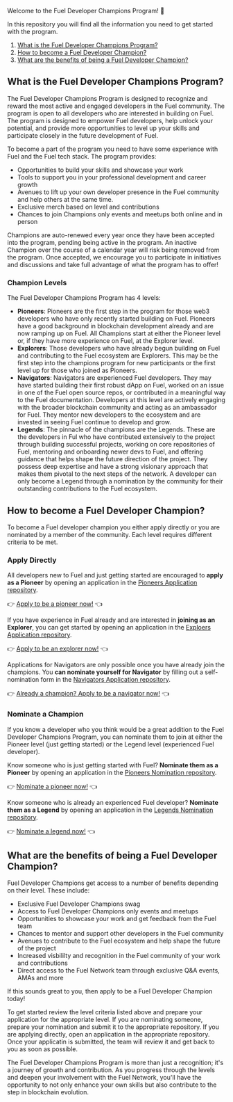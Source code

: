 Welcome to the Fuel Developer Champions Program! 🙌

In this repository you will find all the information you need to get started with the program.

1. [What is the Fuel Developer Champions Program?](#what-is-the-fuel-developer-champions-program)
2. [How to become a Fuel Developer Champion?](#how-to-become-a-fuel-developer-champion)
3. [What are the benefits of being a Fuel Developer Champion?](#what-are-the-benefits-of-being-a-fuel-developer-champion)

## What is the Fuel Developer Champions Program?

The Fuel Developer Champions Program is designed to recognize and reward the most active and engaged developers in the Fuel community. The program is open to all developers who are interested in building on Fuel. The program is designed to empower Fuel developers, help unlock your potential, and provide more opportunities to level up your skills and participate closely in the future development of Fuel.

To become a part of the program you need to have some experience with Fuel and the Fuel tech stack. The program provides:

* Opportunities to build your skills and showcase your work
* Tools to support you in your professional development and career growth
* Avenues to lift up your own developer presence in the Fuel community and help others at the same time.
* Exclusive merch based on level and contributions
* Chances to join Champions only events and meetups both online and in person

Champions are auto-renewed every year once they have been accepted into the program, pending being active in the program. An inactive Champion over the course of a calendar year will risk being removed from the program. Once accepted, we encourage you to participate in initiatives and discussions and take full advantage of what the program has to offer!

### Champion Levels

The Fuel Developer Champions Program has 4 levels:

* **Pioneers**: Pioneers are the first step in the program for those web3 developers who have only recently started building on Fuel. Pioneers have a good background in blockchain development already and are now ramping up on Fuel. All Champions start at either the Pioneer level or, if they have more experience on Fuel, at the Explorer level.
* **Explorers**: Those developers who have already begun building on Fuel and contributing to the Fuel ecosystem are Explorers. This may be the first step into the champions program for new participants or the first level up for those who joined as Pioneers. 
* **Navigators**: Navigators are experienced Fuel developers. They may have started building their first robust dApp on Fuel, worked on an issue in one of the Fuel open source repos, or contributed in a meaningful way to the Fuel documentation. Developers at this level are actively engaging with the broader blockchain community and acting as an ambassador for Fuel. They mentor new developers to the ecosystem and are invested in seeing Fuel continue to develop and grow.
* **Legends**: The pinnacle of the champions are the Legends. These are the developers in Ful who have contributed extensively to the project through building successful projects, working on core repositories of Fuel, mentoring and onboarding newer devs to Fuel, and offering guidance that helps shape the future direction of the project. They possess deep expertise and have a strong visionary approach that makes them pivotal to the next steps of the network. A developer can only become a Legend through a nomination by the community for their outstanding contributions to the Fuel ecosystem.

## How to become a Fuel Developer Champion?

To become a Fuel developer champion you either apply directly or you are nominated by a member of the community. Each level requires different criteria to be met.

### Apply Directly

All developers new to Fuel and just getting started are encouraged to **apply as a Pioneer** by opening an application in the [Pioneers Application repository](https://github.com/fuel-champions/pioneer-applications). 

👉 [Apply to be a pioneer now!](https://github.com/fuel-champions/pioneer-applications) 👈

If you have experience in Fuel already and are interested in **joining as an Explorer**, you can get started by opening an application in the [Exploers Application repository](https://github.com/fuel-champions/explorer-applications).

👉 [Apply to be an explorer now!](https://github.com/fuel-champions/explorer-applications) 👈

Applications for Navigators are only possible once you have already join the champions. You **can nominate yourself for Navigator** by filling out a self-nomination form in the [Navigators Application repository](https://github.com/fuel-champions/navigator-applications).

👉 [Already a champion? Apply to be a navigator now!](https://github.com/fuel-champions/navigator-applications) 👈

### Nominate a Champion

If you know a developer who you think would be a great addition to the Fuel Developer Champions Program, you can nominate them to join at either the Pioneer level (just getting started) or the Legend level (experienced Fuel developer).

Know someone who is just getting started with Fuel? **Nominate them as a Pioneer** by opening an application in the [Pioneers Nomination repository](https://github.com/fuel-champions/nominate-a-pioneer).

👉 [Nominate a pioneer now!](https://github.com/fuel-champions/nominate-a-pioneer) 👈

Know someone who is already an experienced Fuel developer? **Nominate them as a Legend** by opening an application in the [Legends Nomination repository](https://github.com/fuel-champions/nominate-a-legend).

👉 [Nominate a legend now!](https://github.com/fuel-champions/nominate-a-legend) 👈

## What are the benefits of being a Fuel Developer Champion?

Fuel Developer Champions get access to a number of benefits depending on their level. These include:

* Exclusive Fuel Developer Champions swag
* Access to Fuel Developer Champions only events and meetups
* Opportunities to showcase your work and get feedback from the Fuel team
* Chances to mentor and support other developers in the Fuel community
* Avenues to contribute to the Fuel ecosystem and help shape the future of the project
* Increased visbililty and recognition in the Fuel community of your work and contributions
* Direct access to the Fuel Network team through exclusive Q&A events, AMAs and more

If this sounds great to you, then apply to be a Fuel Developer Champion today!

To get started review the level criteria listed above and prepare your application for the appropriate level. If you are nominating someone, prepare your nomination and submit it to the appropriate repository. If you are applying directly, open an application in the appropriate repository. Once your applicatin is submitted, the team will review it and get back to you as soon as possible.

The Fuel Developer Champions Program is more than just a recognition; it's a journey of growth and contribution. As you progress through the levels and deepen your involvement with the Fuel Network, you'll have the opportunity to not only enhance your own skills but also contribute to the step in blockchain evolution.

